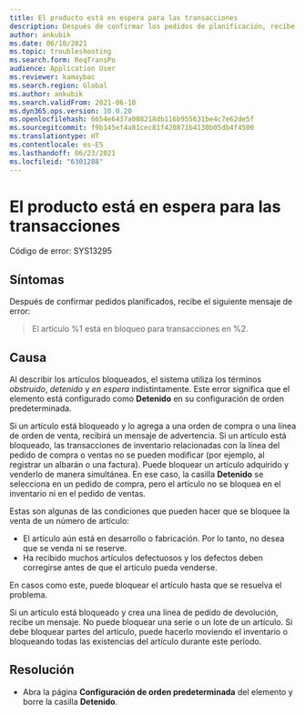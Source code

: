 ```yaml
---
title: El producto está en espera para las transacciones
description: Después de confirmar los pedidos de planificación, recibe un mensaje de error que indica que un artículo está en espera para transacciones.
author: ankubik
ms.date: 06/10/2021
ms.topic: troubleshooting
ms.search.form: ReqTransPo
audience: Application User
ms.reviewer: kamaybac
ms.search.region: Global
ms.author: ankubik
ms.search.validFrom: 2021-06-10
ms.dyn365.ops.version: 10.0.20
ms.openlocfilehash: 6654e6437a088218db116b955631be4c7e62de5f
ms.sourcegitcommit: f9b145ef4a81cec81f420871b4130b05db4f4500
ms.translationtype: HT
ms.contentlocale: es-ES
ms.lasthandoff: 06/23/2021
ms.locfileid: "6301288"
---
```

# <a name="product-is-on-hold-for-transactions"></a>El producto está en espera para las transacciones

Código de error: SYS13295

## <a name="symptoms"></a>Síntomas

Después de confirmar pedidos planificados, recibe el siguiente mensaje de error:

> El artículo %1 está en bloqueo para transacciones en %2.

## <a name="cause"></a>Causa

Al describir los artículos bloqueados, el sistema utiliza los términos *obstruido*, *detenido* y *en espera* indistintamente. Este error significa que el elemento está configurado como **Detenido** en su configuración de orden predeterminada.

Si un artículo está bloqueado y lo agrega a una orden de compra o una línea de orden de venta, recibirá un mensaje de advertencia. Si un artículo está bloqueado, las transacciones de inventario relacionadas con la línea del pedido de compra o ventas no se pueden modificar (por ejemplo, al registrar un albarán o una factura). Puede bloquear un artículo adquirido y venderlo de manera simultánea. En ese caso, la casilla **Detenido** se selecciona en un pedido de compra, pero el artículo no se bloquea en el inventario ni en el pedido de ventas.

Estas son algunas de las condiciones que pueden hacer que se bloquee la venta de un número de artículo:

- El artículo aún está en desarrollo o fabricación. Por lo tanto, no desea que se venda ni se reserve.
- Ha recibido muchos artículos defectuosos y los defectos deben corregirse antes de que el artículo pueda venderse.

En casos como este, puede bloquear el artículo hasta que se resuelva el problema.

Si un artículo está bloqueado y crea una línea de pedido de devolución, recibe un mensaje. No puede bloquear una serie o un lote de un artículo. Si debe bloquear partes del artículo, puede hacerlo moviendo el inventario o bloqueando todas las existencias del artículo durante este período.

## <a name="resolution"></a>Resolución

- Abra la página **Configuración de orden predeterminada** del elemento y borre la casilla **Detenido**.
